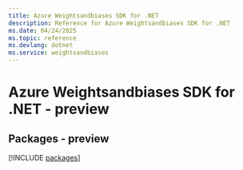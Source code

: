 ```yaml
---
title: Azure Weightsandbiases SDK for .NET
description: Reference for Azure Weightsandbiases SDK for .NET
ms.date: 04/24/2025
ms.topic: reference
ms.devlang: dotnet
ms.service: weightsandbiases
---
```

# Azure Weightsandbiases SDK for .NET - preview
## Packages - preview
[!INCLUDE [packages](weightsandbiases-index.md)]